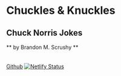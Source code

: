 # Chuckles & Knuckles
## Chuck Norris Jokes
** by Brandon M. Scrushy **
\
\
\
[Github](https://github.com/GitToDaChoppa/chuckles-and-knuckles)
[![Netlify Status](https://api.netlify.com/api/v1/badges/347c529b-1f18-4863-a3b6-39519e6f1358/deploy-status)](https://app.netlify.com/sites/svelte-norris/deploys)